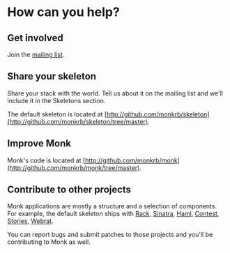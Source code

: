 # How can you help? #


## Get involved ##

Join the [mailing list](http://groups.google.com/group/monkrb).


## Share your skeleton ##

Share your stack with the world.
Tell us about it on the mailing list and we'll include it in the Skeletons section.

The default skeleton is located at [http://github.com/monkrb/skeleton](http://github.com/monkrb/skeleton/tree/master).

## Improve Monk ##

Monk's code is located at [http://github.com/monkrb/monk](http://github.com/monkrb/monk/tree/master).

## Contribute to other projects ##

Monk applications are mostly a structure and a selection of components.
For example, the default skeleton ships with
[Rack](http://rack.rubyforge.org), 
[Sinatra](http://www.sinatrarb.com), 
[Haml](http://haml.hamptoncatlin.com), 
[Contest](http://labs.citrusbyte.com/projects/contest), 
[Stories](http://labs.citrusbyte.com/projects/stories), 
[Webrat](http://webrat.rubyforge.org).

You can report bugs and submit patches to those projects and you'll be contributing to Monk as well.

